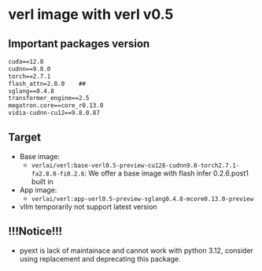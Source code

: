 # verl image with verl v0.5

## Important packages version

```txt
cuda==12.8
cudnn==9.8.0
torch==2.7.1
flash_attn=2.8.0    ##
sglang==0.4.8
transformer_engine==2.5
megatron.core==core_r0.13.0
vidia-cudnn-cu12==9.8.0.87
```

## Target

- Base image:
    - `verlai/verl:base-verl0.5-preview-cu128-cudnn9.8-torch2.7.1-fa2.8.0-fi0.2.6`: We offer a base image with flash infer 0.2.6.post1 built in
- App image:
    - `verlai/verl:app-verl0.5-preview-sglang0.4.8-mcore0.13.0-preview`
- vllm temporarily not support latest version

## !!!Notice!!!

- pyext is lack of maintainace and cannot work with python 3.12, consider using replacement and deprecating this package.